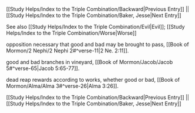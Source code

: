 [[Study Helps/Index to the Triple Combination/Backward|Previous Entry]]  ||  [[Study Helps/Index to the Triple Combination/Baker, Jesse|Next Entry]]

 See also [[Study Helps/Index to the Triple Combination/Evil|Evil]]; [[Study Helps/Index to the Triple Combination/Worse|Worse]]

 opposition necessary that good and bad may be brought to pass, [[Book of Mormon/2 Nephi/2 Nephi 2#^verse-11|2 Ne. 2:11]].

 good and bad branches in vineyard, [[Book of Mormon/Jacob/Jacob 5#^verse-65|Jacob 5:65-77]].

 dead reap rewards according to works, whether good or bad, [[Book of Mormon/Alma/Alma 3#^verse-26|Alma 3:26]].

[[Study Helps/Index to the Triple Combination/Backward|Previous Entry]]  ||  [[Study Helps/Index to the Triple Combination/Baker, Jesse|Next Entry]]